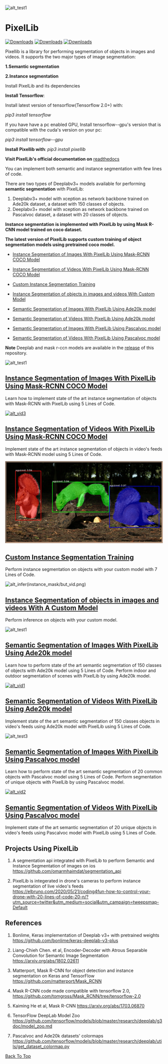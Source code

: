 ![alt_test1](instance_mask/cover.jpg)
# PixelLib 

[![Downloads](https://pepy.tech/badge/pixellib)](https://pepy.tech/project/pixellib)  [![Downloads](https://pepy.tech/badge/pixellib/month)](https://pepy.tech/project/pixellib/month)  [![Downloads](https://pepy.tech/badge/pixellib/week)](https://pepy.tech/project/pixellib/week)



Pixellib is a library for performing segmentation of objects in images and videos. It supports the two major types of image segmentation: 

**1.Semantic segmentation**

**2.Instance segmentation**

Install PixelLib and its dependencies

**Install Tensorflow**:

Install latest version of tensorflow(Tensorflow 2.0+) with:

*pip3 install tensorflow*

If you have have a pc enabled GPU, Install tensorflow--gpu's version that is compatible with the cuda's version on your pc:

*pip3 install tensorflow--gpu*


**Install Pixellib with**:
*pip3 install pixellib*

**Visit PixelLib's official documentation on** [readthedocs](https://pixellib.readthedocs.io/en/latest/)



You can implement both semantic and instance segmentation with few lines of code.

There are two types of Deeplabv3+ models available for performing **semantic segmentation** with PixelLib:

1. Deeplabv3+ model with xception as network backbone trained on Ade20k dataset, a dataset with 150 classes of objects.
2. Deeplabv3+ model with xception as network backbone trained on Pascalvoc dataset, a dataset with 20 classes of objects. 

**Instance segmentation is implemented with PixelLib by using Mask R-CNN model trained on coco dataset.**

**The latest version of PixelLib supports custom training of object segmentation models using pretrained coco model.**


* [Instance Segmentation of Images With PixelLib Using Mask-RCNN COCO Model](#Instance-Segmentation-of-Images-With-PixelLib-Using-Mask-RCNN-COCO-Model)

* [Instance Segmentation of Videos With PixelLib Using Mask-RCNN COCO Model](#Instance-Segmentation-of-Videos-With-PixelLib-Using-Mask-RCNN-COCO-Model)

* [Custom Instance Segmentation Training](#Custom-Instance-Segmentation-Training)

* [Instance Segmentation of objects in images and videos With Custom Model](#Instance-Segmentation-of-objects-in-images-and-videos-With-A-Custom-Model)

* [Semantic Segmentation of Images With PixelLib Using Ade20k model](#Semantic-Segmentation-of-Images-With-PixelLib-Using-Ade20k-model)

* [Semantic Segmentation of Videos With PixelLib Using Ade20k model](#Semantic-Segmentation-of-Videos-With-PixelLib-Using-Ade20k-model)

* [Semantic Segmentation of Images With PixelLib Using Pascalvoc model](#Semantic-Segmentation-of-Images-With-PixelLib-Using-Pascalvoc-model)

* [Semantic Segmentation of Videos With PixelLib Using Pascalvoc model](#Semantic-Segmentation-of-Videos-With-PixelLib-Using-Pascalvoc-model)


**Note** Deeplab and mask r-ccn models are available  in the [release](https://github.com/ayoolaolafenwa/PixelLib/releases) of this repository.




![alt_test1](instance_mask/result2.jpg)

## [Instance Segmentation of Images With PixelLib Using Mask-RCNN COCO Model](Tutorials/image_instance.md)
Learn how to implement state of the art instance segmentation of objects with Mask-RCNN with PixelLib using 5 Lines of Code.

[![alt_vid3](Images/vid_ins.jpg)](https://www.youtube.com/watch?v=bGPO1bCZLAo)

## [Instance Segmentation of Videos With PixelLib Using Mask-RCNN COCO Model](Tutorials/video_instance.md)
Implement state of the art instance segmentation of objects in video's feeds with Mask-RCNN model using 5 Lines of Code.

![alt_train](instance_mask/squirrel_seg.jpg)

## [Custom Instance Segmentation Training](Tutorials/custom_train.md)
Perform instance segmentation on objects with your custom model with 7 Lines of Code.

![alt_infer(instance_mask/but_vid.png)](https://www.youtube.com/watch?v=bWQGxaZIPOo)
## [Instance Segmentation of objects in images and videos With A Custom Model](Tutorials/custom_train.md)

Perform inference on objects with your custom model.

![alt_test1](Images/ade_cover.jpg)
## [Semantic Segmentation of Images With PixelLib Using Ade20k model](Tutorials/image_ade20k.md)
Learn how to perform state of the art semantic segmentation of 150 classes of objects with Ade20k model using 5 Lines of Code. Perform indoor and outdoor segmentation of scenes with PixelLib by using Ade20k model.

[![alt_vid1](Images/new_vid2.jpg)](https://www.youtube.com/watch?v=hxczTe9U8jY)

## [Semantic Segmentation of Videos With PixelLib Using Ade20k model](Tutorials/video_ade20k.md)
Implement state of the art semantic segmentation of 150 classes objects in video's feeds using Ade20k model with PixelLib using 5 Lines of Code.


![alt_test3](Images/pascal.jpg)
## [Semantic Segmentation of Images With PixelLib Using Pascalvoc model](Tutorials/image_pascalvoc.md)
Learn how to perform state of the art semantic segmentation of 20 common objects with Pascalvoc model using 5 Lines of Code. Perform segmentation of unique objects with PixelLib by using Pascalvoc model.


[![alt_vid2](Images/pascal_voc.png)](https://www.youtube.com/watch?v=l9WMqT2znJE)

## [Semantic Segmentation of Videos With PixelLib Using Pascalvoc model](Tutorials/video_pascalvoc.md)
Implement state of the art semantic segmentation of 20 unique objects in video's feeds using Pascalvoc model with PixelLib using 5 Lines of Code.




## Projects Using PixelLib
1. A segmentation api integrated with PixelLib to perform Semantic and Instance Segmentation of images on ios https://github.com/omarmhaimdat/segmentation_api

2. PixelLib is integerated in drone's cameras to perform instance segmentation of live video's feeds https://elbruno.com/2020/05/21/coding4fun-how-to-control-your-drone-with-20-lines-of-code-20-n/?utm_source=twitter&utm_medium=social&utm_campaign=tweepsmap-Default



## References
1. Bonlime, Keras implementation of Deeplab v3+ with pretrained weights  https://github.com/bonlime/keras-deeplab-v3-plus

2. Liang-Chieh Chen. et al, Encoder-Decoder with Atrous Separable Convolution for Semantic Image Segmentation https://arxiv.org/abs/1802.02611

3. Matterport, Mask R-CNN for object detection and instance segmentation on Keras and TensorFlow https://github.com/matterport/Mask_RCNN

4. Mask R-CNN code made compatible with tensorflow 2.0, https://github.com/tomgross/Mask_RCNN/tree/tensorflow-2.0

5. Kaiming He et al, Mask R-CNN https://arxiv.org/abs/1703.06870

6. TensorFlow DeepLab Model Zoo https://github.com/tensorflow/models/blob/master/research/deeplab/g3doc/model_zoo.md

7. Pascalvoc and Ade20k datasets' colormaps https://github.com/tensorflow/models/blob/master/research/deeplab/utils/get_dataset_colormap.py

[Back To Top](#pixellib)